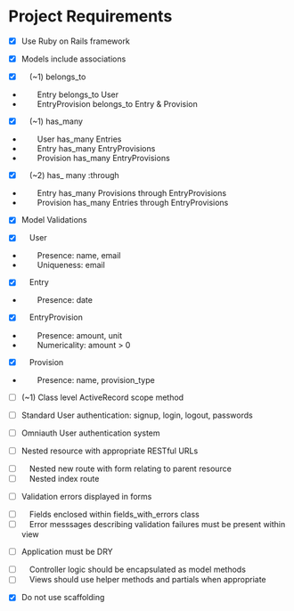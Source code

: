 # Project Requirements
- [x] Use Ruby on Rails framework

- [x] Models include associations
* [x] &ensp;&ensp;(~1) belongs_to 
+ &ensp;&ensp;&ensp;&ensp;Entry belongs_to User
+ &ensp;&ensp;&ensp;&ensp;EntryProvision belongs_to Entry & Provision
* [x] &ensp;&ensp;(~1) has_many
+ &ensp;&ensp;&ensp;&ensp;User has_many Entries
+ &ensp;&ensp;&ensp;&ensp;Entry has_many EntryProvisions
+ &ensp;&ensp;&ensp;&ensp;Provision has_many EntryProvisions
* [x] &ensp;&ensp;(~2) has_ many :through
+ &ensp;&ensp;&ensp;&ensp;Entry has_many Provisions through EntryProvisions
+ &ensp;&ensp;&ensp;&ensp;Provision has_many Entries through EntryProvisions

- [x] Model Validations
* [x] &ensp;&ensp;User
+ &ensp;&ensp;&ensp;&ensp;Presence: name, email
+ &ensp;&ensp;&ensp;&ensp;Uniqueness: email
* [x] &ensp;&ensp;Entry
+ &ensp;&ensp;&ensp;&ensp;Presence: date
* [x] &ensp;&ensp;EntryProvision
+ &ensp;&ensp;&ensp;&ensp;Presence: amount, unit
+ &ensp;&ensp;&ensp;&ensp;Numericality: amount > 0
* [x] &ensp;&ensp;Provision
+ &ensp;&ensp;&ensp;&ensp;Presence: name, provision_type

- [ ] (~1) Class level ActiveRecord scope method

- [ ] Standard User authentication: signup, login, logout, passwords

- [ ] Omniauth User authentication system

- [ ] Nested resource with appropriate RESTful URLs
* [ ] &ensp;&ensp;Nested new route with form relating to parent resource
* [ ] &ensp;&ensp;Nested index route

- [ ] Validation errors displayed in forms
* [ ] &ensp;&ensp;Fields enclosed within fields_with_errors class
* [ ] &ensp;&ensp;Error messsages describing validation failures must be present within view

- [ ] Application must be DRY
* [ ] &ensp;&ensp;Controller logic should be encapsulated as model methods
* [ ] &ensp;&ensp;Views should use helper methods and partials when appropriate

- [x] Do not use scaffolding
